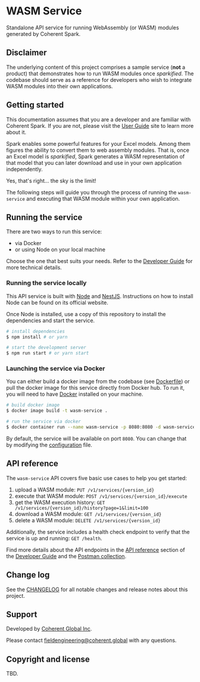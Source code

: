 # WASM Service

Standalone API service for running WebAssembly (or WASM) modules generated by
Coherent Spark.

## Disclaimer

The underlying content of this project comprises a sample service (**not** a
product) that demonstrates how to run WASM modules once _sparkified_. The codebase
should serve as a reference for developers who wish to integrate WASM modules into
their own applications.

## Getting started

This documentation assumes that you are a developer and are familiar with Coherent
Spark. If you are not, please visit the [User Guide][user-guide] site to learn
more about it.

Spark enables some powerful features for your Excel models. Among them figures
the ability to convert them to web assembly modules. That is, once an Excel model
is _sparkified_, Spark generates a WASM representation of that model that you can
later download and use in your own application independently.

Yes, that's right... the sky is the limit!

The following steps will guide you through the process of running the `wasm-service`
and executing that WASM module within your own application.

## Running the service

There are two ways to run this service:

- via Docker
- or using Node on your local machine

Choose the one that best suits your needs. Refer to the [Developer Guide](docs/DEVELOPER.md)
for more technical details.

### Running the service locally

This API service is built with [Node](https://nodejs.org) and [NestJS](https://nestjs.com/).
Instructions on how to install Node can be found on its official website.

Once Node is installed, use a copy of this repository to install the dependencies
and start the service.

```bash
# install dependencies
$ npm install # or yarn

# start the development server
$ npm run start # or yarn start
```

### Launching the service via Docker

You can either build a docker image from the codebase (see [Dockerfile](Dockerfile))
or pull the docker image for this service directly from Docker hub. To run it,
you will need to have [Docker](https://www.docker.com/) installed on your machine.

```bash
# build docker image
$ docker image build -t wasm-service .

# run the service via docker
$ docker container run --name wasm-service -p 8080:8080 -d wasm-service
```

By default, the service will be available on port `8080`. You can change that
by modifying the [configuration](.config/config.yml) file.

## API reference

The `wasm-service` API covers five basic use cases to help you get started:

1. upload a WASM module: `PUT /v1/services/{version_id}`
2. execute that WASM module: `POST /v1/services/{version_id}/execute`
3. get the WASM execution history: `GET /v1/services/{version_id}/history?page=1&limit=100`
4. download a WASM module: `GET /v1/services/{version_id}`
5. delete a WASM module: `DELETE /v1/services/{version_id}`

Additionally, the service includes a health check endpoint to verify that the
service is up and running: `GET /health`.

Find more details about the API endpoints in the [API reference](docs/DEVELOPER.md#api-reference)
section of the [Developer Guide](docs/DEVELOPER.md) and the
[Postman collection](docs/postman-collection.json).

## Change log

See the [CHANGELOG](CHANGELOG.md) for all notable changes and release notes about
this project.

## Support

Developed by [Coherent Global Inc][coherent-site].

Please contact <fieldengineering@coherent.global> with any questions.

## Copyright and license

TBD.

<!-- References -->

[coherent-site]: https://www.coherent.global
[user-guide]: https://coherent.gitbook.io/spark/T1wG85lxdoEsRrNQJvPj/
